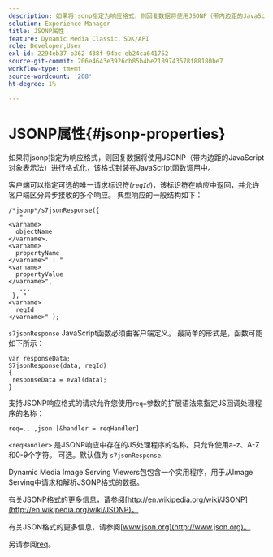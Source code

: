 ```yaml
---
description: 如果将jsonp指定为响应格式，则回复数据将使用JSONP（带内边距的JavaScript对象表示法）进行格式化，该格式封装在JavaScript函数调用中。
solution: Experience Manager
title: JSONP属性
feature: Dynamic Media Classic，SDK/API
role: Developer,User
exl-id: 2294eb37-b362-438f-94bc-eb24ca641752
source-git-commit: 206e4643e3926cb85b4be2189743578f88180be7
workflow-type: tm+mt
source-wordcount: '208'
ht-degree: 1%

---
```


# JSONP属性{#jsonp-properties}

如果将jsonp指定为响应格式，则回复数据将使用JSONP（带内边距的JavaScript对象表示法）进行格式化，该格式封装在JavaScript函数调用中。

客户端可以指定可选的唯一请求标识符(*`reqId`*)，该标识符在响应中返回，并允许客户端区分异步接收的多个响应。 典型响应的一般结构如下：

```
/*jsonp*/s7jsonResponse({ 
   " 
<varname>
  objectName 
</varname>. 
<varname>
  propertyName 
</varname>" : " 
<varname>
  propertyValue 
</varname>", 
   ... 
 }, " 
<varname>
  reqId 
</varname>" );
```

`s7jsonResponse` JavaScript函数必须由客户端定义。 最简单的形式是，函数可能如下所示：

```
var responseData; 
S7jsonResponse(data, reqId) 
{ 
 responseData = eval(data); 
}
```

支持JSONP响应格式的请求允许您使用`req=`参数的扩展语法来指定JS回调处理程序的名称：

`req=...,json [&handler = reqHandler]`

`<reqHandler>` 是JSONP响应中存在的JS处理程序的名称。只允许使用a-z、A-Z和0-9个字符。 可选。默认值为 `s7jsonResponse`.

Dynamic Media Image Serving Viewers包包含一个实用程序，用于从Image Serving中请求和解析JSONP格式的数据。

有关JSONP格式的更多信息，请参阅[http://en.wikipedia.org/wiki/JSONP](http://en.wikipedia.org/wiki/JSONP)。

有关JSON格式的更多信息，请参阅[www.json.org](http://www.json.org)。

另请参阅[req](../../../../../../is-api/http-ref/image-serving-api-ref/c-http-protocol-reference/c-command-reference/r-req/r-req.md#reference-907cdb4a97034db7ad94695f25552e76)。
